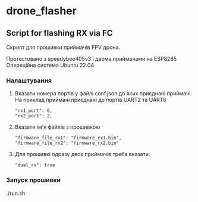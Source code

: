 # drone_flasher
## Script for flashing RX via FC

Скрипт для прошивки приймачів FPV дрона.

Протестовано з speedybee405v3 і двома приймачами на ESP8285
Опереційна система Ubuntu 22.04

### Налаштування
1. Вказати номера портів у файлі conf.json до яких приєднані приймачі.
    На приклад приймачі приєднані до портів UART2 та UART6
    ```
    "rx1_port": 6,
    "rx2_port": 2,
    ```

2. Вказати ім'я файлів з прошивкою
    ```
    "firmware_file_rx1": "firmware_rx1.bin",
    "firmware_file_rx2": "firmware_rx2.bin"
    ```
3. Для прошивкі одразу двох приймачів треба вказати:
   ```
   "dual_rx": true
   ```
### Запуск прошивки
./run.sh
